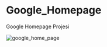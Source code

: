 # Google_Homepage
Google Homepage Projesi

![google_home_page](https://user-images.githubusercontent.com/93486581/197593334-d2aad04c-f0cb-4eb0-9b05-c7fbe7656cd7.png)
